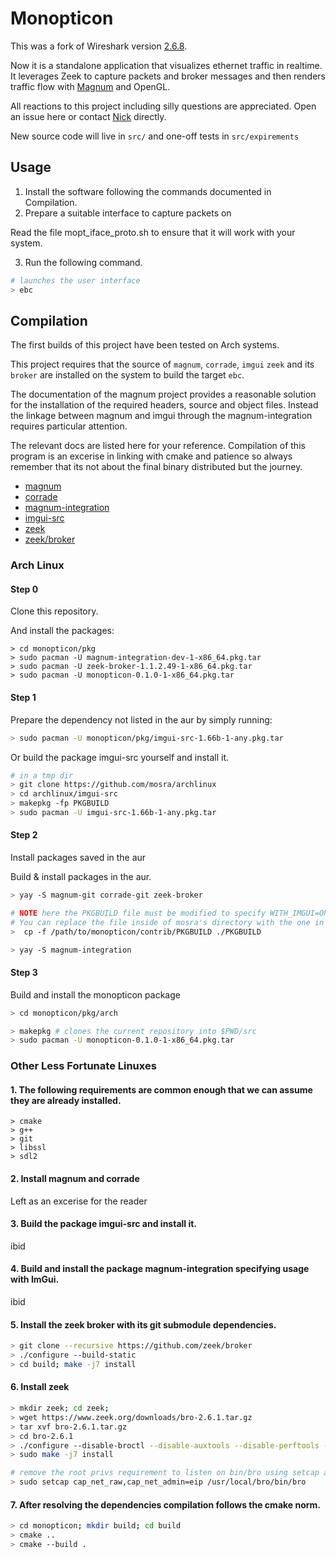 Monopticon
==========

This was a fork of Wireshark version [2.6.8](https://github.com/wireshark/wireshark/tree/wireshark-2.6.8).

Now it is a standalone application that visualizes ethernet traffic in realtime. It leverages Zeek to capture packets and broker messages and then renders traffic flow with [Magnum](https://magnum.graphics/) and OpenGL.

All reactions to this project including silly questions are appreciated. Open an issue here or contact [Nick](https://nskelsey.com) directly.

New source code will live in `src/` and one-off tests in `src/expirements`

## Usage

1) Install the software following the commands documented in Compilation.
2) Prepare a suitable interface to capture packets on

Read the file mopt_iface_proto.sh to ensure that it will work with your system.

3) Run the following command.

```bash
# launches the user interface
> ebc
```

## Compilation
The first builds of this project have been tested on Arch systems.

This project requires that the source of `magnum`, `corrade`, `imgui` `zeek` and its `broker` are installed on the system to build the target `ebc`.

The documentation of the magnum project provides a reasonable solution for the installation of the required headers, source and object files. Instead the linkage between magnum and imgui through the magnum-integration requires particular attention.

The relevant docs are listed here for your reference. Compilation of this program is an excerise in linking with cmake and patience so always remember that its not about the final binary distributed but the journey.

- [magnum](https://doc.magnum.graphics/magnum/building.html)
- [corrade](https://doc.magnum.graphics/corrade/building-corrade.html)
- [magnum-integration](https://doc.magnum.graphics/magnum/building-integration.html)
- [imgui-src](https://github.com/mosra/archlinux/tree/master/imgui-src)
- [zeek](https://docs.zeek.org/en/stable/install/install.html)
- [zeek/broker](https://github.com/zeek/broker)


### Arch Linux

#### Step 0

Clone this repository.

And install the packages:

```
> cd monopticon/pkg
> sudo pacman -U magnum-integration-dev-1-x86_64.pkg.tar
> sudo pacman -U zeek-broker-1.1.2.49-1-x86_64.pkg.tar
> sudo pacman -U monopticon-0.1.0-1-x86_64.pkg.tar
```


#### Step 1

Prepare the dependency not listed in the aur by simply running:

```bash
> sudo pacman -U monopticon/pkg/imgui-src-1.66b-1-any.pkg.tar
```

Or build the package imgui-src yourself and install it.

```bash
# in a tmp dir
> git clone https://github.com/mosra/archlinux
> cd archlinux/imgui-src
> makepkg -fp PKGBUILD
> sudo pacman -U imgui-src-1.66b-1-any.pkg.tar
```

#### Step 2

Install packages saved in the aur

Build & install packages in the aur.

```bash
> yay -S magnum-git corrade-git zeek-broker
```

```bash
# NOTE here the PKGBUILD file must be modified to specify WITH_IMGUI=ON and a path.
# You can replace the file inside of mosra's directory with the one in this repository.
>  cp -f /path/to/monopticon/contrib/PKGBUILD ./PKGBUILD

> yay -S magnum-integration
```

#### Step 3

Build and install the monopticon package

```bash
> cd monopticon/pkg/arch

> makepkg # clones the current repository into $PWD/src
> sudo pacman -U monopticon-0.1.0-1-x86_64.pkg.tar
```


### Other Less Fortunate Linuxes

#### 1. The following requirements are common enough that we can assume they are already installed.

```
> cmake
> g++
> git
> libssl
> sdl2
```

#### 2. Install magnum and corrade

Left as an excerise for the reader

#### 3. Build the package imgui-src and install it.

ibid

#### 4. Build and install the package magnum-integration specifying usage with ImGui.

ibid

#### 5. Install the zeek broker with its git submodule dependencies.

```bash
> git clone --recursive https://github.com/zeek/broker
> ./configure --build-static
> cd build; make -j7 install
```

#### 6. Install zeek

```bash
> mkdir zeek; cd zeek;
> wget https://www.zeek.org/downloads/bro-2.6.1.tar.gz
> tar xvf bro-2.6.1.tar.gz
> cd bro-2.6.1
> ./configure --disable-broctl --disable-auxtools --disable-perftools --disable-python --disable-broker-tests
> sudo make -j7 install

# remove the root privs requirement to listen on bin/bro using setcap as the current user
> sudo setcap cap_net_raw,cap_net_admin=eip /usr/local/bro/bin/bro
```

#### 7. After resolving the dependencies compilation follows the cmake norm.

```bash
> cd monopticon; mkdir build; cd build
> cmake ..
> cmake --build .
```
